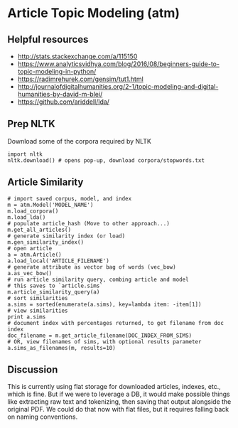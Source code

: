 # Article Topic Modeling (atm)

## Helpful resources
  * http://stats.stackexchange.com/a/115150
  * https://www.analyticsvidhya.com/blog/2016/08/beginners-guide-to-topic-modeling-in-python/
  * https://radimrehurek.com/gensim/tut1.html
  * http://journalofdigitalhumanities.org/2-1/topic-modeling-and-digital-humanities-by-david-m-blei/
  * https://github.com/ariddell/lda/

## Prep NLTK

Download some of the corpora required by NLTK

```
import nltk
nltk.download() # opens pop-up, download corpora/stopwords.txt
```

## Article Similarity 
```
# import saved corpus, model, and index
m = atm.Model('MODEL_NAME')
m.load_corpora()
m.load_lda()
# populate article_hash (Move to other approach...)
m.get_all_articles()
# generate similarity index (or load)
m.gen_similarity_index()
# open article
a = atm.Article()
a.load_local('ARTICLE_FILENAME')
# generate attribute as vector bag of words (vec_bow)
a.as_vec_bow()
# run article similarity query, combing article and model
# this saves to `article.sims`
m.article_similarity_query(a)
# sort similarities
a.sims = sorted(enumerate(a.sims), key=lambda item: -item[1])
# view similarities
print a.sims
# document index with percentages returned, to get filename from doc index
doc_filename = m.get_article_filename(DOC_INDEX_FROM_SIMS)
# OR, view filenames of sims, with optional results parameter
a.sims_as_filenames(m, results=10)

```

## Discussion

This is currently using flat storage for downloaded articles, indexes, etc., which is fine.  But if we were to leverage a DB, it would make possible things like extracting raw text and tokenizing, then saving that output alongside the original PDF.  We could do that now with flat files, but it requires falling back on naming conventions.
